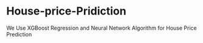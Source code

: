 # House-price-Pridiction
We Use XGBoost Regression and Neural Network  Algorithm for House Price Prediction
